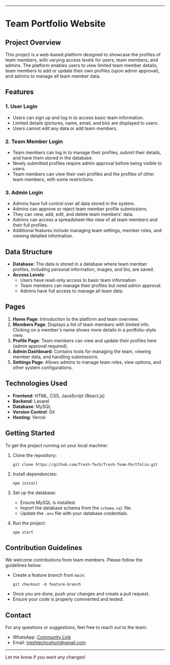 
---

# Team Portfolio Website

## Project Overview

This project is a web-based platform designed to showcase the profiles of team members, with varying access levels for users, team members, and admins. The platform enables users to view limited team member details, team members to add or update their own profiles (upon admin approval), and admins to manage all team member data.

## Features

### 1. User Login
- Users can sign up and log in to access basic team information.
- Limited details (pictures, name, email, and bio) are displayed to users.
- Users cannot edit any data or add team members.

### 2. Team Member Login
- Team members can log in to manage their profiles, submit their details, and have them stored in the database.
- Newly submitted profiles require admin approval before being visible to users.
- Team members can view their own profiles and the profiles of other team members, with some restrictions.

### 3. Admin Login
- Admins have full control over all data stored in the system.
- Admins can approve or reject team member profile submissions.
- They can view, add, edit, and delete team members' data.
- Admins can access a spreadsheet-like view of all team members and their full profiles.
- Additional features include managing team settings, member roles, and viewing detailed information.

## Data Structure
- **Database**: The data is stored in a database where team member profiles, including personal information, images, and bio, are saved.
- **Access Levels**:
  - Users have read-only access to basic team information.
  - Team members can manage their profiles but need admin approval.
  - Admins have full access to manage all team data.

## Pages
1. **Home Page**: Introduction to the platform and team overview.
2. **Members Page**: Displays a list of team members with limited info. Clicking on a member's name shows more details in a portfolio-style view.
3. **Profile Page**: Team members can view and update their profiles here (admin approval required).
4. **Admin Dashboard**: Contains tools for managing the team, viewing member data, and handling submissions.
5. **Settings Page**: Allows admins to manage team roles, view options, and other system configurations.

## Technologies Used
- **Frontend**: HTML, CSS, JavaScript (React.js)
- **Backend**: Lavarel
- **Database**: MySQL
- **Version Control**: Git
- **Hosting**: Vercel

## Getting Started
To get the project running on your local machine:

1. Clone the repository:
   ```
   git clone https://github.com/Tresh-Tech/Tresh-Team-Portfolio.git
   ```
2. Install dependencies:
   ```
   npm install
   ```
3. Set up the database:
   - Ensure MySQL is installed.
   - Import the database schema from the `schema.sql` file.
   - Update the `.env` file with your database credentials.

4. Run the project:
   ```
   npm start
   ```

## Contribution Guidelines
We welcome contributions from team members. Please follow the guidelines below:

- Create a feature branch from `main`:
   ```
   git checkout -b feature-branch
   ```
- Once you are done, push your changes and create a pull request.
- Ensure your code is properly commented and tested.

## Contact
For any questions or suggestions, feel free to reach out to the team:

- WhatsApp: [Community Link](https://chat.whatsapp.com/BDmxomcHFGbHG7MWzAfkdg)
- Email: treshtechcohort@gmail.com

---

Let me know if you want any changes!